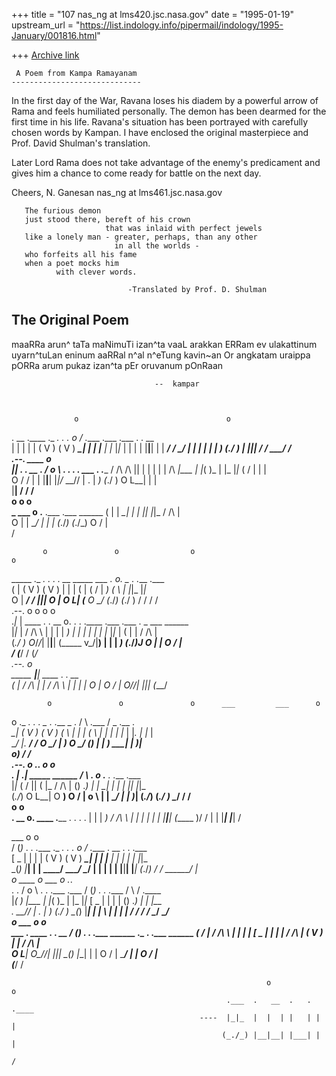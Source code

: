 +++
title = "107 nas_ng at lms420.jsc.nasa.gov"
date = "1995-01-19"
upstream_url = "https://list.indology.info/pipermail/indology/1995-January/001816.html"

+++
[Archive link](https://list.indology.info/pipermail/indology/1995-January/001816.html)


     A Poem from Kampa Ramayanam
    -----------------------------

In the first day of the War, Ravana loses his diadem by a 
powerful arrow of Rama and feels humiliated personally.
The demon has been dearmed for the  first time in his life.
Ravana's situation has been portrayed with carefully chosen
words by Kampan. I have enclosed the original masterpiece 
and Prof. David Shulman's translation.

Later Lord Rama does not take advantage of the enemy's
predicament and gives him a chance to come ready for battle
on the next day. 

Cheers,
N. Ganesan
nas_ng at lms461.jsc.nasa.gov




       The furious demon
       just stood there, bereft of his crown 
                         that was inlaid with perfect jewels
       like a lonely man - greater, perhaps, than any other
                           in all the worlds -
       who forfeits all his fame
       when a poet mocks him
              with clever words.

                              -Translated by Prof. D. Shulman

The Original Poem
-----------------

maaRRa  arun^  taTa  maNimuTi  izan^ta  vaaL  arakkan
ERRam  ev  ulakattinum  uyarn^tuLan  eninum
aaRRal  n^al  n^eTung  kavin~an  Or  angkatam  uraippa
pORRa  arum  pukaz  izan^ta  pEr  oruvanum  pOnRaan

                                    --  kampar



                  o                                 o                           
.   __  .____  ._  _.  ._  _.     o    / .____   .___     .___  .       .   __  
|  |  | |  |  (  V  ) (  V  )   ___\_| | |  |__  | |_     |_|_  |       |  |  | 
|__|__| |  |   ____/   ____/    \__/ | | |  |  | |  _)   (_./ ) |____   |__|__| 
              /       /                \______/              /                  
      .--.                     ____             o                         
 _____|__| . .   __  .        / o  \  .  .   .___   .___     ___  . .____ 
/ /\ /\ || | |  |  | | /\    _|__\_ | |_( )_ | |_   |_|_    (  /  | |  |  
O \/ \/ |  | |__|__| |_|/_   \_\_// |    \.  |  _) (_./ )    O L__| |  |  
           |____|      /                 /             /                  
    o                     o              o   
 _  ___     o    .____  .___   .___   ______ 
( \| |    ___\_| |  |   |_|_   |_|_  / /\ |  
 O | |    \__/ | |  |  (_./_) (_./_) O \/ |  
                   /                         

           o               o                o                              o   
 _____  ._  _.  ._  _. .   __     _____  ___  .   o.      _    .  .___   .___  
(   |  (  V  ) (  V  ) |  |  |   (   |  (  /  |    _)    ( \   |  |_|_   |_|_  
 O  |   ____/   ____/  |__|__|    O  |   O L__|   (_____  O \_/  (_./_) (_./ ) 
   /   /       /                                                            /  
   .--.              o                       o     o                      o     
 ._|_ |  ____  . .   __    o.     .     . .____ .___   .___ .  _  ___  ______   
 |_|_ | / /\ \ | |  |  |    _)    |  |  | |  |  | |_   |_|_ | ( \| |  / /\ |    
(_./ )  O_\/_/_| |__|__|   (_____ v_/|__) |  |  |  _) (_./_)J  O | |  O \/ |    
    /   (___/                               /         (___/                     
           .--.              o   
 _____  ___|__|  ____  . .   __  
(   |  / /\ | | / /\ \ | |  |  | 
 O  |  O \/ |   O_\/_/_| |__|__| 
                (___/            

            o               o               o      ___         ___      o     
  o      ._  _.  ._  _.  _    .   .___   _    .   /   \ .___  / _   .__   .   
___\_|  (  V  ) (  V  ) ( \   |   | |_  ( \   |   |_  | | |_  | |_. | |_  |   
\__/ |.  ____/   ____/   O \_/    |  _)  O \_/    (_) | |  _) \___| |   )_|   
    o_) /       /                                                             
           .--.             o       ._.      o               o                 
 .___   ___| .|  _____   ______    /   \  .____     o    .__   .  .___   .___  
 |_|_  (  /  || (   |_  / /\ |    ()  ._) |  |    ___\_| | |_  |  |_|_   |_|_  
(_./_)  O L__|   O  __) O \/ |      o  \  |  |    \__/ | |   )_| (_./_) (_./ ) 
                                    \__/    /                               /  
    o                            o        
.   __    o.      ____  .____ .   . .   . 
|  |  |    _)    / /\ \ |  |  |   | |   | 
|__|__|   (_____ \)\/ / |  |  |___| |___| 
                          /               

 ___                  o                                  o                  
/ (_) .   . .____  ._  _.  ._  _.     o    / .____   .   __    .   .  .___  
[  _  |   | |  |  (  V  ) (  V  )   ___\_| | |  |__  |  |  |   |   |  |_|_  
\_(_) |___| |  |   ____/   ____/    \__/ | | |  |  | |__|__|   |___| (_./_) 
                  /       /                \______/                |        
   o       ____             o            ___           o      ._.             
.  .      / o  \  .  .   .___   .___    / (_) .   . .____    /   \  / .____   
|_( )_   _|__\_ | |_( )_ | |_   |_|_    [  _  |   | |  |    ()  ._) | |  |__  
   \.    \_\_// |    \.  |  _) (_./ )   \_(_) |___| |  |         \  | |  |  | 
   /                 /             /                  /       \__/  \______/  
                     o      ___                  o                     o   
 ___  .  ____  . .   __    / (_) .   . .____  ______  ._  _. .____  ______ 
(  /  | / /\ \ | |  |  |   [  _  |   | |  |  / /\ |  (  V  ) |  |  / /\ |  
 O L__| O_\/_/_| |__|__|   \_(_) |___| |  |  O \/ |   ____/  |  |  O \/ |  
        (___/                                        /                     

                                                             o            o  
                                                    .___  .   __  .   . .____ 
                                              ----  |_|_  |  |  | |   | |  |  
                                                   (_./_) |__|__| |___| |  |  
                                                                          /   









